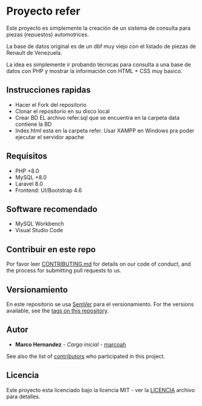 # Proyecto refer

Este proyecto es simplemente la creación de un sistema de consulta para piezas (repuestos) automotrices.

La base de datos original es de un dbf muy viejo con el listado de piezas de Renault de Venezuela.

La idea es simplemente ir probando técnicas para consulta a una base de datos con PHP y mostrar la información con HTML + CSS muy basico.

## Instrucciones rapidas
* Hacer el Fork del repositorio 
* Clonar el repositorio en su disco local
* Crear BD EL archivo refer.sql que se encuentra en la carpeta data contiene la BD
* Index.html esta en la carpeta refer. Usar XAMPP en Windows pra poder ejecutar el servidor apache


## Requisitos
* PHP +8.0
* MySQL +8.0
* Laravel 8.0
* Frontend: UI/Bootstrap 4.6


## Software recomendado
* MySQL Workbench
* Visual Studio Code

## Contribuir en este repo
Por favor leer [CONTRIBUTING.md](CONTRIBUTING.md) for details on our code of conduct, and the process for submitting pull requests to us.

## Versionamiento
En este repositorio se usa [SemVer](http://semver.org/) para el versionamiento. For the versions available, see the [tags on this repository](https://github.com/marcoah/refer/tags). 

## Autor
* **Marco Hernandez** - *Carga inicial* - [marcoah](https://github.com/marcoah)

See also the list of [contributors](https://github.com/marcoah/refer/contributors) who participated in this project.

## Licencia
Este proyecto esta licenciado bajo la licencia MIT - ver la [LICENCIA](LICENSE) archivo para detalles.
